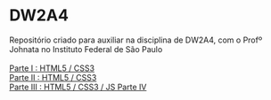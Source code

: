 # DW2A4
Repositório criado para auxiliar na disciplina de DW2A4, com o Profº Johnata no Instituto Federal de São Paulo <br><br>
<a href="https://hochiminh1996.github.io/DW2A4/Atividades/A1/index" target="_blank">Parte I : HTML5 / CSS3 </a><br>
<a href="https://hochiminh1996.github.io/DW2A4/Atividades/A2/index" target="_blank">Parte II : HTML5 / CSS3 </a><br>
<a href="https://hochiminh1996.github.io/DW2A4/Atividades/A3/index" target="_blank">Parte III : HTML5 / CSS3 / JS </a>
<a href="https://hochiminh1996.github.io/DW2A4/Atividades/A4/index" target="_blank">Parte IV </a>


